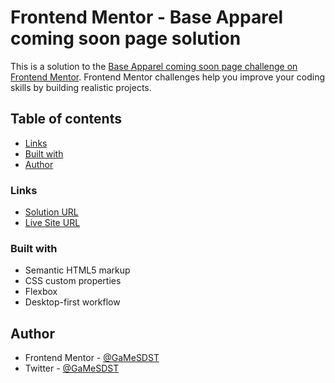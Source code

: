 # Frontend Mentor - Base Apparel coming soon page solution

This is a solution to the [Base Apparel coming soon page challenge on Frontend Mentor](https://www.frontendmentor.io/challenges/base-apparel-coming-soon-page-5d46b47f8db8a7063f9331a0). Frontend Mentor challenges help you improve your coding skills by building realistic projects.

## Table of contents

- [Links](#links)
- [Built with](#built-with)
- [Author](#author)

### Links

- [Solution URL](https://www.frontendmentor.io/solutions/baseapparelcomingsoon-with-simple-html-and-css-fgbIbVgZUL)
- [Live Site URL](https://gamesdst.github.io/base-apparel-coming-soon/)

### Built with

- Semantic HTML5 markup
- CSS custom properties
- Flexbox
- Desktop-first workflow

## Author

- Frontend Mentor - [@GaMeSDST](https://www.frontendmentor.io/profile/GaMeSDST)
- Twitter - [@GaMeSDST](https://twitter.com/GaMeSDST)
